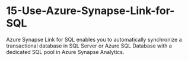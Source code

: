 # 15-Use-Azure-Synapse-Link-for-SQL
Azure Synapse Link for SQL enables you to automatically synchronize a transactional database in SQL Server or Azure SQL Database with a dedicated SQL pool in Azure Synapse Analytics.
